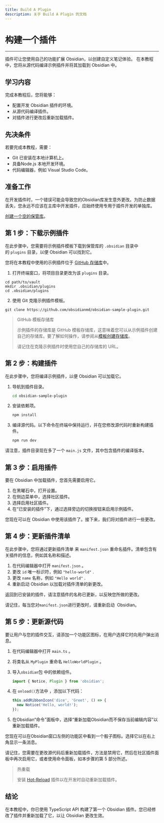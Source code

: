 ```yaml
---
title: Build A Plugin
description: 关于 Build A Plugin 的文档
---
```

<!--
 * @Author: Raistlind johnd0712@gmail.com
 * @Date: 2024-01-18 10:18:00
 * @LastEditors: Raistlind
 * @LastEditTime: 2024-01-18 10:18:00
 * @Description:
-->

# 构建一个插件

---

插件可让您使用自己的功能扩展 Obsidian，以创建自定义笔记体验。
在本教程中，您将从源代码编译示例插件并将其加载到 Obsidian 中。

## 学习内容

完成本教程后，您将能够：

- 配置开发 Obsidian 插件的环境。
- 从源代码编译插件。
- 对插件进行更改后重新加载插件。

## 先决条件

若要完成本教程，需要：

- Git 已安装在本地计算机上。
- 具备Node.js 本地开发环境。
- 代码编辑器，例如 Visual Studio Code。

## 准备工作

在开发插件时，一个错误可能会导致您的Obsidian库发生意外更改。为防止数据丢失，您永远不应该在主库中开发插件，应始终使用专用于插件开发的单独库。

[创建一个空的保管库](https://help.obsidian.md/Getting+started/Create+a+vault#Create+empty+vault)。

## 第 1 步：下载示例插件

在此步骤中，您需要将示例插件模板下载到保管库的 `.obsidian` 目录中的 `plugins` 目录，以便 Obsidian 可以找到它。

您将在本教程中使用的示例插件位于 [GitHub 存储库](https://github.com/obsidianmd/obsidian-sample-plugin)中。

1. 打开终端窗口，将项目目录更改为该 `plugins` 目录。

```shell
cd path/to/vault
mkdir .obsidian/plugins
cd .obsidian/plugins
```

2. 使用 Git 克隆示例插件模板。

```shell
git clone https://github.com/obsidianmd/obsidian-sample-plugin.git
```

> GitHub 模板存储库
>
> 示例插件的存储库是 GitHub 模板存储库，这意味着您可以从示例插件创建自己的存储库。要了解如何操作，请参阅从[模板创建存储库](https://docs.github.com/en/repositories/creating-and-managing-repositories/creating-a-repository-from-a-template#creating-a-repository-from-a-template)。
>
> 请记住在克隆示例插件时使用您自己的存储库的 URL。

## 第 2 步：构建插件

在此步骤中，您将编译示例插件，以便 Obsidian 可以加载它。

1. 导航到插件目录。
   ```bash
   cd obsidian-sample-plugin
   ```
1. 安装依赖项。
   ```bash
   npm install
   ```
1. 编译源代码。以下命令在终端中保持运行，并在您修改源代码时重新构建插件。
   ```bash
   npm run dev
   ```

请注意，插件目录现在多了一个 `main.js` 文件，其中包含插件的编译版本。

## 第 3 步：启用插件

要在 Obsidian 中加载插件，您首先需要启用它。

1. 在黑曜石中，打开设置。
2. 在侧边菜单中，选择社区插件。
3. 选择启用社区插件。
4. 在“已安装的插件”下，通过选择旁边的切换按钮来启用示例插件。

您现在可以在 Obsidian 中使用该插件了。接下来，我们将对插件进行一些更改。

## 第 4 步：更新插件清单

在此步骤中，您将通过更新插件清单 来 `manifest.json` 重命名插件。清单包含有关插件的信息，例如其名称和描述。

1. 在代码编辑器中打开 `manifest.json` 。
2. 更改 `id` 唯一标识符，例如 `"hello-world"` .
3. 更改 `name` 名称，例如 `"Hello world"` .
4. 重新启动 Obsidian 以加载对插件清单的新更改。

返回到已安装的插件，请注意插件的名称已更新，以反映您所做的更改。

请记住，每当您对`manifest.json`进行更改时，请重新启动  Obsidian。

## 第 5 步：更新源代码

要让用户与您的插件交互，请添加一个功能区图标，在用户选择它时向用户弹出消息。

1. 在代码编辑器中打开 `main.ts` 。
2. 将类名从 `MyPlugin` 重命名 `HelloWorldPlugin` 。
3. 导入`obsidian`包 中的依赖组件。

   ```ts
   import { Notice, Plugin } from 'obsidian';
   ```

4. 在 `onload()`方法中 ，添加以下代码：

   ```ts
   this.addRibbonIcon('dice', 'Greet', () => {
     new Notice('Hello, world!');
   });
   ```

5. 在Obsidian“命令”面板中，选择“重新加载Obsidian而不保存当前编辑内容”以重新加载插件。

您现在可以在Obsidian窗口左侧的功能区中看到一个骰子图标。选择它以在右上角显示一条消息。

请记住，您需要在更改源代码后重新加载插件，方法是禁用它，然后在社区插件面板中再次启用它，或者使用命令面板，如本步骤的第 5 部分所述。

> 热重载
>
> 安装 [Hot-Reload](https://github.com/pjeby/hot-reload) 插件以在开发时自动重新加载插件。

## 结论

在本教程中，你已使用 TypeScript API 构建了第一个 Obsidian 插件。您已经修改了插件并重新加载了它，以让 Obsidian 更改生效。
